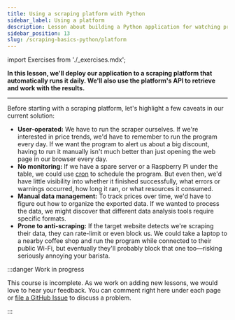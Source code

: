 ```yaml
---
title: Using a scraping platform with Python
sidebar_label: Using a platform
description: Lesson about building a Python application for watching prices. Using the Apify platform to deploy a scraper.
sidebar_position: 13
slug: /scraping-basics-python/platform
---
```


import Exercises from './_exercises.mdx';

**In this lesson, we'll deploy our application to a scraping platform that automatically runs it daily. We'll also use the platform's API to retrieve and work with the results.**

---

Before starting with a scraping platform, let's highlight a few caveats in our current solution:

- **User-operated:** We have to run the scraper ourselves. If we're interested in price trends, we'd have to remember to run the program every day. If we want the program to alert us about a big discount, having to run it manually isn't much better than just opening the web page in our browser every day.
- **No monitoring:** If we have a spare server or a Raspberry Pi under the table, we could use [cron](https://en.wikipedia.org/wiki/Cron) to schedule the program. But even then, we'd have little visibility into whether it finished successfully, what errors or warnings occurred, how long it ran, or what resources it consumed.
- **Manual data management:** To track prices over time, we'd have to figure out how to organize the exported data. If we wanted to process the data, we might discover that different data analysis tools require specific formats.
- **Prone to anti-scraping:** If the target website detects we're scraping their data, they can rate-limit or even block us. We could take a laptop to a nearby coffee shop and run the program while connected to their public Wi-Fi, but eventually they'll probably block that one too—risking seriously annoying your barista.

:::danger Work in progress

This course is incomplete. As we work on adding new lessons, we would love to hear your feedback. You can comment right here under each page or [file a GitHub Issue](https://github.com/apify/apify-docs/issues) to discuss a problem.

:::
